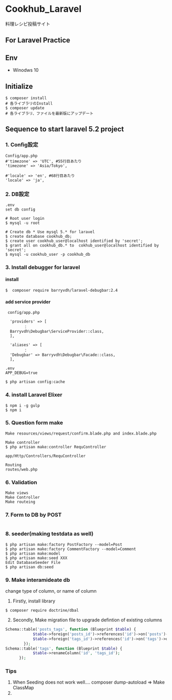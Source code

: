 # Cookhub_Laravel
料理レシピ投稿サイト

## For Laravel Practice

## Env
- Winodws 10

## Initialize
```
$ composer install
# 各ライブラリのInstall
$ composer update
# 各ライブラリ、ファイルを最新版にアップデート
```
## Sequence to start laravel 5.2 project
### 1. Config設定
```
Config/app.php
#'timezone' => 'UTC', #55行目あたり
'timezone' => 'Asia/Tokyo',

#'locale' => 'en', #68行目あたり
'locale' => 'ja',

```

### 2. DB設定
```
.env
set db config
```

```
# Root user login
$ mysql -u root 

# Create db * Use mysql 5.* for laravel
$ create database cookhub_db;
$ create user cookhub_user@localhost identified by 'secret';
$ grant all on cookhub_db.* to  cokhub_user@localhost identified by 'secret';
$ mysql -u cookhub_user -p cookhub_db
```

### 3. Install debugger for laravel
#### install
```
$  composer require barryvdh/laravel-debugbar:2.4
```

#### add service provider
```
 config/app.php

  'providers' => [
        ：
  Barryvdh\Debugbar\ServiceProvider::class,
  ],

  'aliases' => [
        ：
  'Debugbar' => Barryvdh\Debugbar\Facade::class,
  ],

.env
APP_DEBUG=true

$ php artisan config:cache
```

### 4. install Laravel Elixer
```
$ npm i -g gulp
$ npm i
```

### 5. Question form make
```
Make resources/views/request/confirm.blade.php and index.blade.php

Make controller
$ php artisan make:controller RequController

app/Http/Controllers/RequController

Routing
routes/web.php
```

### 6. Validation 
```
Make views
Make Controller
Make routeing
```

### 7. Form to DB by POST
```

```

### 8. seeder(making testdata as well)
```
$ php artisan make:factory PostFactory --model=Post
$ php artisan make:factory CommentFactory --model=Comment
$ php artisan make:model 
$ php artisan make:seed XXX
Edit DatabaseSeeder File 
$ php artisan db:seed
```

### 9. Make interamideate db
change type of column, or name of column
1. Firstly, install library
```
$ composer require doctrine/dbal
```
2. Secondly, Make migration file to upgrade defintion of existing columns
```php
Schema::table('posts_tags', function (Blueprint $table) {
            $table->foreign('posts_id')->references('id')->on('posts')->onDelete('cascade');
            $table->foreign('tags_id')->references('id')->on('tags')->onDelete('cascade');
        });
Schema::table('tags', function (Blueprint $table) {
            $table->renameColumn('id', 'tags_id');
      });
```

### Tips
1. When Seeding does not work well....
   composer dump-autoload => Make ClassMap
2. 
